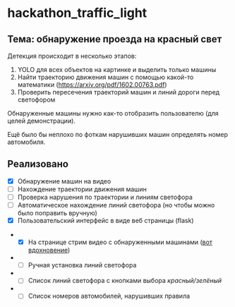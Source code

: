 # hackathon_traffic_light

## Тема: обнаружение проезда на красный свет
Детекция происходит в несколько этапов:
1. YOLO для всех объектов на картинке и выделить только машины
2. Найти траекторию движения машин с помощью какой-то математики (https://arxiv.org/pdf/1602.00763.pdf)
3. Проверить пересечения траекторий машин и линий дороги перед светофором

Обнаруженные машины нужно как-то отобразить пользователю (для целей демонстрации).

Ещё было бы неплохо по фоткам нарушивших машин определять номер автомобиля.

## Реализовано
- [x] Обнаружение машин на видео
- [ ] Нахождение траектории движения машин
- [ ] Проверка нарушения по траектории и линиям светофора
- [ ] Автоматическое нахождение линий светофора (но чтобы можно было поправить вручную)
- [x] Пользовательский интерфейс в виде веб страницы (flask)
- - [x] На странице стрим видео с обнаруженными машинами ([вот вдохновение](https://www.pyimagesearch.com/2019/09/02/opencv-stream-video-to-web-browser-html-page/))
- - [ ] Ручная установка линий светофора
- - [ ] Список линий светофора с кнопками выбора _красный/зелёный_
- - [ ] Список номеров автомобилей, нарушивших правила

